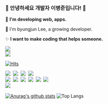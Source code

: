 ### 👋 안녕하세요 개발자 이병준입니다! 👋

<p>🤔 <b>I'm developing web, apps.</b></p>
<p>🌱 I'm byungjun Lee, a growing developer.</p>
</p>✨ <b>I want to make coding that helps someone.</b></p>

<a href="https://velog.io/https://velog.io/@ieed0205"><img src="https://img.shields.io/badge/Tech%20Blog-11B48A?style=flat-square&logo=Vimeo&logoColor=white&link=https://velog.io/@ieed0205"/></a>
<br>
<a href="mailto:ieed0205@naver.com"><img src="https://img.shields.io/badge/Gmail-d14836?style=flat-square&logo=Gmail&logoColor=white&link=mailto:ieed0205@naver.com"/></a>

[![Hits](https://hits.seeyoufarm.com/api/count/incr/badge.svg?url=https%3A%2F%2Fgithub.com%2F2ByungJun&count_bg=%2379C83D&title_bg=%23555555&icon=&icon_color=%23E7E7E7&title=hits&edge_flat=false)](https://hits.seeyoufarm.com)

<p>
  <img src="https://img.shields.io/badge/-JAVA-orange"/>&nbsp
  <img src="https://img.shields.io/badge/-JAVASCRIPT-yellow"/>&nbsp
  <img src="https://img.shields.io/badge/-DART-blue"/>&nbsp
  <img src="https://img.shields.io/badge/-MySQL-navy"/>
  <br>
  <img src="https://img.shields.io/badge/-Android-green"/>&nbsp
  <img src="https://img.shields.io/badge/-Flutter-blue"/>&nbsp
  <img src="https://img.shields.io/badge/-Spring4-orange"/>&nbsp
  <img src="https://img.shields.io/badge/-SpringBoot-orange"/>&nbsp
  <img src="https://img.shields.io/badge/-Nodejs-yellow"/>&nbsp
  <img src="https://img.shields.io/badge/-Vuejs-green"/>
  <br>
  <img src="https://img.shields.io/badge/-Git-black"/>&nbsp
</p>

[![Anurag's github stats](https://github-readme-stats.vercel.app/api?username=2ByungJun)](https://github.com/anuraghazra/github-readme-stats)
![Top Langs](https://github-readme-stats.vercel.app/api/top-langs/?username=2ByungJun&layout=compact)
